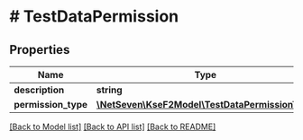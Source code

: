 # # TestDataPermission

## Properties

Name | Type | Description | Notes
------------ | ------------- | ------------- | -------------
**description** | **string** |  | [optional]
**permission_type** | [**\NetSeven\KseF2Model\TestDataPermissionType**](TestDataPermissionType.md) |  | [optional]

[[Back to Model list]](../../README.md#models) [[Back to API list]](../../README.md#endpoints) [[Back to README]](../../README.md)
